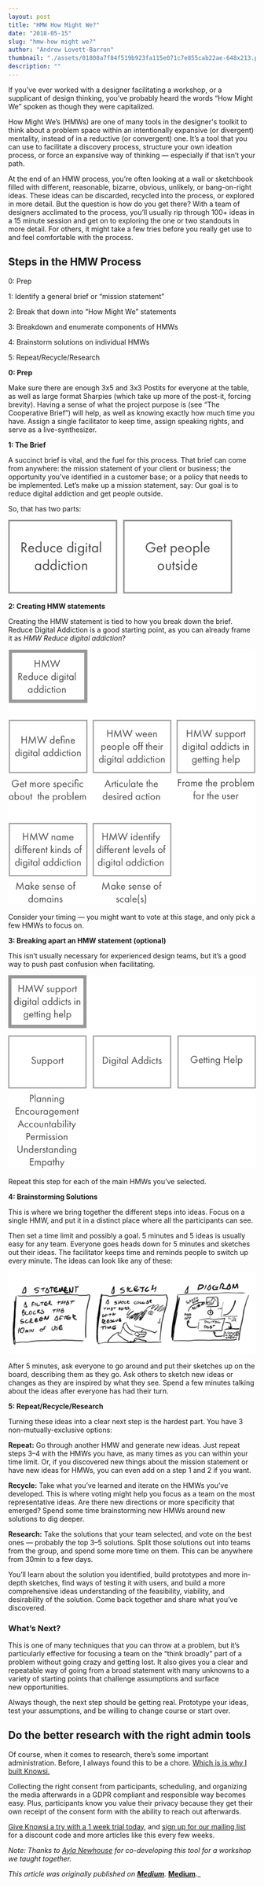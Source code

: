 ```yaml
---
layout: post
title: "HMW How Might We?"
date: "2018-05-15"
slug: "hmw-how might we?"
author: "Andrew Lovett-Barron"
thumbnail: "./assets/01808a7f84f519b923fa115e071c7e855cab22ae-648x213.png"
description: ""
---
```


If you’ve ever worked with a designer facilitating a workshop, or a supplicant of design thinking, you’ve probably heard the words “How Might We” spoken as though they were capitalized.

How Might We’s (HMWs) are one of many tools in the designer's toolkit to think about a problem space within an intentionally expansive (or divergent) mentality, instead of in a reductive (or convergent) one. It’s a tool that you can use to facilitate a discovery process, structure your own ideation process, or force an expansive way of thinking — especially if that isn’t your path.

At the end of an HMW process, you’re often looking at a wall or sketchbook filled with different, reasonable, bizarre, obvious, unlikely, or bang-on-right ideas. These ideas can be discarded, recycled into the process, or explored in more detail. But the question is how do you get there? With a team of designers acclimated to the process, you’ll usually rip through 100+ ideas in a 15 minute session and get on to exploring the one or two standouts in more detail. For others, it might take a few tries before you really get use to and feel comfortable with the process.

## **Steps in the HMW Process**

0: Prep

1: Identify a general brief or “mission statement”

2: Break that down into “How Might We” statements

3: Breakdown and enumerate components of HMWs

4: Brainstorm solutions on individual HMWs

5: Repeat/Recycle/Research

**0: Prep**

Make sure there are enough 3x5 and 3x3 Postits for everyone at the table, as well as large format Sharpies (which take up more of the post-it, forcing brevity). Having a sense of what the project purpose is (see “The Cooperative Brief”) will help, as well as knowing exactly how much time you have. Assign a single facilitator to keep time, assign speaking rights, and serve as a live-synthesizer.

**1: The Brief**

A succinct brief is vital, and the fuel for this process. That brief can come from anywhere: the mission statement of your client or business; the opportunity you’ve identified in a customer base; or a policy that needs to be implemented. Let’s make up a mission statement, say: Our goal is to reduce digital addiction and get people outside.

So, that has two parts:



![](./assets/047067af69d7391f9654dc1e00986e84e3673d7c-456x150.png)

  
**2: Creating HMW statements**

Creating the HMW statement is tied to how you break down the brief. Reduce Digital Addiction is a good starting point, as you can already frame it as _HMW Reduce digital addiction_?

  


![](./assets/48c1440fad78fd3ab8eed4593581072352d1fcf6-699x720.png)

Consider your timing — you might want to vote at this stage, and only pick a few HMWs to focus on.

**3: Breaking apart an HMW statement (optional)**

This isn’t usually necessary for experienced design teams, but it’s a good way to push past confusion when facilitating.



![](./assets/f568f68b627859473b1a4fa7c4ed5a0cc565ab6a-702x549.png)

Repeat this step for each of the main HMWs you’ve selected.

**4: Brainstorming Solutions**

This is where we bring together the different steps into ideas. Focus on a single HMW, and put it in a distinct place where all the participants can see.

Then set a time limit and possibly a goal. 5 minutes and 5 ideas is usually easy for any team. Everyone goes heads down for 5 minutes and sketches out their ideas. The facilitator keeps time and reminds people to switch up every minute. The ideas can look like any of these:



![](./assets/01808a7f84f519b923fa115e071c7e855cab22ae-648x213.png)

After 5 minutes, ask everyone to go around and put their sketches up on the board, describing them as they go. Ask others to sketch new ideas or changes as they are inspired by what they see. Spend a few minutes talking about the ideas after everyone has had their turn.

**5: Repeat/Recycle/Research**

Turning these ideas into a clear next step is the hardest part. You have 3 non-mutually-exclusive options:

**Repeat:** Go through another HMW and generate new ideas. Just repeat steps 3–4 with the HMWs you have, as many times as you can within your time limit. Or, if you discovered new things about the mission statement or have new ideas for HMWs, you can even add on a step 1 and 2 if you want.

**Recycle:** Take what you’ve learned and iterate on the HMWs you’ve developed. This is where voting might help you focus as a team on the most representative ideas. Are there new directions or more specificity that emerged? Spend some time brainstorming new HMWs around new solutions to dig deeper.

**Research:** Take the solutions that your team selected, and vote on the best ones — probably the top 3–5 solutions. Split those solutions out into teams from the group, and spend some more time on them. This can be anywhere from 30min to a few days.

You’ll learn about the solution you identified, build prototypes and more in-depth sketches, find ways of testing it with users, and build a more comprehensive ideas understanding of the feasibility, viability, and desirability of the solution. Come back together and share what you’ve discovered.

### **What’s Next?**

This is one of many techniques that you can throw at a problem, but it’s particularly effective for focusing a team on the “think broadly” part of a problem without going crazy and getting lost. It also gives you a clear and repeatable way of going from a broad statement with many unknowns to a variety of starting points that challenge assumptions and surface  
new opportunities.

Always though, the next step should be getting real. Prototype your ideas, test your assumptions, and be willing to change course or start over.

## Do the better research with the right admin tools

Of course, when it comes to research, there’s some important administration. Before, I always found this to be a chore. [Which is is why I built Knowsi.](https://www.knowsi.com/)

Collecting the right consent from participants, scheduling, and organizing the media afterwards in a GDPR compliant and responsible way becomes easy. Plus, participants know you value their privacy because they get their own receipt of the consent form with the ability to reach out afterwards.

[Give Knowsi a try with a 1 week trial today](https://www.knowsi.com/join), and [sign up for our mailing list](https://www.knowsi.com/?mail=true) for a discount code and more articles like this every few weeks.



  
_Note: Thanks to_ [_Ayla Newhouse_](https://medium.com/u/d3670aea1173?source=post_page-----c04423a4437d--------------------------------) _for co-developing this tool for a workshop we taught together._

_This article was originally published on [**Medium**](https://medium.com/knowsi/hmw-how-might-we-c04423a4437d)._
[**Medium**](https://medium.com/knowsi/hmw-how-might-we-c04423a4437d)._
